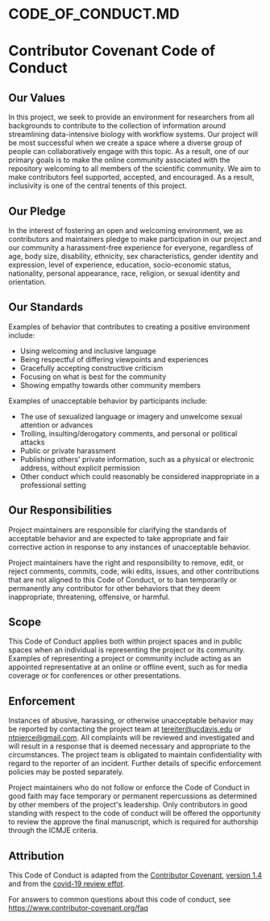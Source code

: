# CODE_OF_CONDUCT.MD

# Contributor Covenant Code of Conduct

## Our Values

In this project, we seek to provide an environment for researchers from all backgrounds to contribute to the collection of information around streamlining data-intensive biology with workflow systems.
Our project will be most successful when we create a space where a diverse group of people can collaboratively engage with this topic.
As a result, one of our primary goals is to make the online community associated with the repository welcoming to all members of the scientific community.
We aim to make contributors feel supported, accepted, and encouraged.
As a result, inclusivity is one of the central tenents of this project.

## Our Pledge

In the interest of fostering an open and welcoming environment, we as contributors and maintainers pledge to make participation in our project and our community a harassment-free experience for everyone, regardless of age, body size, disability, ethnicity, sex characteristics, gender identity and expression, level of experience, education, socio-economic status, nationality, personal appearance, race, religion, or sexual identity and orientation.

## Our Standards

Examples of behavior that contributes to creating a positive environment include:

* Using welcoming and inclusive language
* Being respectful of differing viewpoints and experiences
* Gracefully accepting constructive criticism
* Focusing on what is best for the community
* Showing empathy towards other community members

Examples of unacceptable behavior by participants include:

* The use of sexualized language or imagery and unwelcome sexual attention or advances
* Trolling, insulting/derogatory comments, and personal or political attacks
* Public or private harassment
* Publishing others' private information, such as a physical or electronic address, without explicit permission
* Other conduct which could reasonably be considered inappropriate in a professional setting

## Our Responsibilities

Project maintainers are responsible for clarifying the standards of acceptable behavior and are expected to take appropriate and fair corrective action in response to any instances of unacceptable behavior.

Project maintainers have the right and responsibility to remove, edit, or reject comments, commits, code, wiki edits, issues, and other contributions that are not aligned to this Code of Conduct, or to ban temporarily or permanently any contributor for other behaviors that they deem inappropriate, threatening, offensive, or harmful.

## Scope

This Code of Conduct applies both within project spaces and in public spaces when an individual is representing the project or its community.
Examples of representing a project or community include acting as an appointed representative at an online or offline event, such as for media coverage or for conferences or other presentations.

## Enforcement

Instances of abusive, harassing, or otherwise unacceptable behavior may be reported by contacting the project team at tereiter@ucdavis.edu or ntpierce@gmail.com. 
All complaints will be reviewed and investigated and will result in a response that is deemed necessary and appropriate to the circumstances. 
The project team is obligated to maintain confidentiality with regard to the reporter of an incident. 
Further details of specific enforcement policies may be posted separately.

Project maintainers who do not follow or enforce the Code of Conduct in good faith may face temporary or permanent repercussions as determined by other members of the project's leadership.
Only contributors in good standing with respect to the code of conduct will be offered the opportunity to review the approve the final manuscript, which is required for authorship through the ICMJE criteria.

## Attribution

This Code of Conduct is adapted from the [Contributor Covenant](https://www.contributor-covenant.org), [version 1.4](https://www.contributor-covenant.org/version/1/4/code-of-conduct.html) and from the [covid-19 review effot](https://github.com/greenelab/covid19-review/blob/master/CODE_OF_CONDUCT.md).

For answers to common questions about this code of conduct, see https://www.contributor-covenant.org/faq

